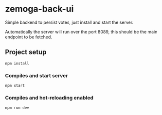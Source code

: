 # zemoga-back-ui

Simple backend to persist votes, just install and start the server.

Automatically the server will run over the port 8089, this should be the main endpoint to be fetched.


## Project setup
```
npm install
```

### Compiles and start server
```
npm start
```

### Compiles and hot-reloading enabled
```
npm run dev
```
